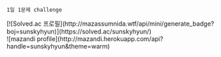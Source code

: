 <p>
  <code>1일 1문제 challenge</code>
</p>
[![Solved.ac 프로필](http://mazassumnida.wtf/api/mini/generate_badge?boj=sunskyhyun)](https://solved.ac/sunskyhyun/)
<br>
![mazandi profile](http://mazandi.herokuapp.com/api?handle=sunskyhyun&theme=warm)
